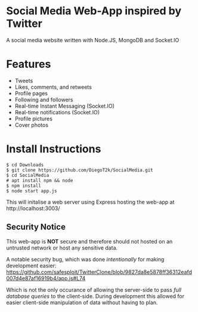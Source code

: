 # Social Media Web-App inspired by Twitter
A social media website written with Node.JS, MongoDB and Socket.IO

# Features

- Tweets
- Likes, comments, and retweets
- Profile pages
- Following and followers
- Real-time Instant Messaging (Socket.IO)
- Real-time notifications (Socket.IO)
- Profile pictures
- Cover photos

# Install Instructions

    $ cd Downloads
    $ git clone https://github.com/DiegoT2k/SocialMedia.git
    $ cd SocialMedia
    # apt install npm && node
    $ npm install 
    $ node start app.js


This will initalise a web server using Express hosting the web-app at http://localhost:3003/

## Security Notice

This web-app is **NOT** secure and therefore should not hosted on an untrusted network or host any sensitive data.

A notable security bug, which was done _intentionally_ for making development easier: 
https://github.com/safesploit/TwitterClone/blob/9827da8e5878ff36312eafd007d4e87af16919b4/app.js#L74

Which is not the only occurance of allowing the server-side to pass _full database queries_ to the client-side.
During development this allowed for easier client-side manipulation of data without having to plan.